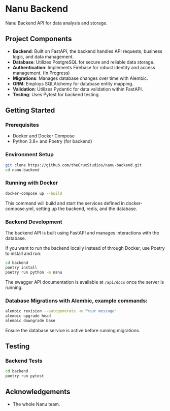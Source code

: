 # Nanu Backend

Nanu Backend API for data analysis and storage.

## Project Components

- **Backend**: Built on FastAPI, the backend handles API requests, business logic, and data management.
- **Database**: Utilizes PostgreSQL for secure and reliable data storage.
- **Authentication**: Implements Firebase for robust identity and access management. (In Progress)
- **Migrations**: Manages database changes over time with Alembic.
- **ORM**: Employs SQLAlchemy for database entity mapping.
- **Validation**: Utilizes Pydantic for data validation within FastAPI.
- **Testing**: Uses Pytest for backend testing.

## Getting Started

### Prerequisites

- Docker and Docker Compose
- Python 3.8+ and Poetry (for backend)

### Environment Setup

```bash
git clone https://github.com/theCruxStudios/nanu-backend.git
cd nanu-backend
```

### Running with Docker

```bash
docker-compose up --build
```

This command will build and start the services defined in docker-compose.yml, setting up the backend, redis, and the database.

### Backend Development

The backend API is built using FastAPI and manages interactions with the database.

If you want to run the backend locally instead of through Docker, use Poetry to install and run:

```bash
cd backend
poetry install
poetry run python -m nanu
```

The swagger API documentation is available at `/api/docs` once the server is running.

### Database Migrations with Alembic, example commands:

```bash
alembic revision --autogenerate -m "Your message"
alembic upgrade head
alembic downgrade base
```

Ensure the database service is active before running migrations.

## Testing

### Backend Tests

```bash
cd backend
poetry run pytest
```

## Acknowledgements

- The whole Nanu team.
